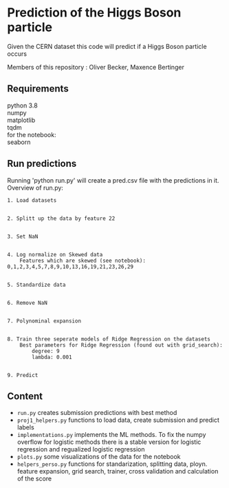 
# Prediction of the Higgs Boson particle

Given the CERN dataset this code will predict if a Higgs Boson particle occurs

Members of this repository : Oliver Becker, Maxence Bertinger

## Requirements
python 3.8  
numpy  
matplotlib  
tqdm  
for the notebook:  
seaborn  

## Run predictions
Running 'python run.py' will create a pred.csv file with the predictions in it.  
Overview of run.py:

  
    1. Load datasets  
	
	
    2. Splitt up the data by feature 22  
	
	
    3. Set NaN  
	
	
    4. Log normalize on Skewed data  
        Features which are skewed (see notebook): 0,1,2,3,4,5,7,8,9,10,13,16,19,21,23,26,29  
	
	
    5. Standardize data  
	
	
    6. Remove NaN  
	
	
    7. Polynominal expansion 

	
    8. Train three seperate models of Ridge Regression on the datasets  
        Best parameters for Ridge Regression (found out with grid_search):  
            degree: 9  
            lambda: 0.001 

			
    9. Predict  

## Content  
- `run.py` creates submission predictions with best method  
- `proj1_helpers.py` functions to load data, create submission and predict labels  
- `implementations.py` implements the ML methods. To fix the numpy overflow for logistic methods there is a stable version for logistic regression and regualized logistic regression  
- `plots.py` some visualizations of the data for the notebook  
- `helpers_perso.py` functions for standarization, splitting data, ployn. feature expansion, grid search, trainer, cross validation and calculation of the score  
